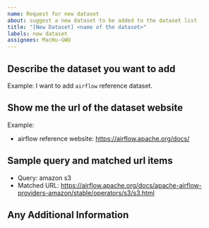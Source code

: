 ```yaml
---
name: Request for new dataset
about: suggest a new dataset to be added to the dataset list
title: "[New Dataset] <name of the dataset>"
labels: new dataset
assignees: MacHu-GWU
---
```


## Describe the dataset you want to add

Example: I want to add ``airflow`` reference dataset.

## Show me the url of the dataset website

Example: 

- airflow reference website: https://airflow.apache.org/docs/

## Sample query and matched url items

- Query: amazon s3
- Matched URL: https://airflow.apache.org/docs/apache-airflow-providers-amazon/stable/operators/s3/s3.html

## Any Additional Information

<TODO>
